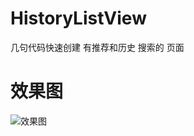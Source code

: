 # HistoryListView
几句代码快速创建 有推荐和历史 搜索的 页面
<h1>效果图</h1>
<img src = "https://github.com/cgmsuccess/HistoryListView/blob/master/test.gif">效果图</ima>
